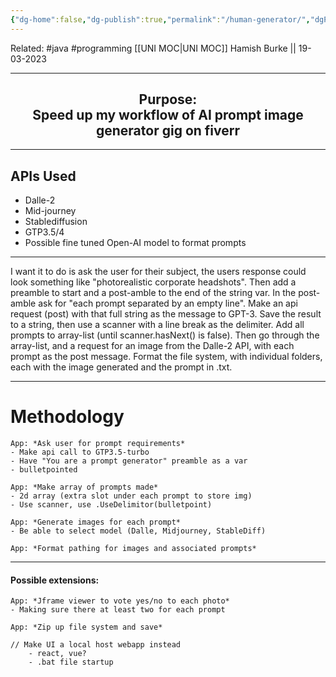 ```yaml
---
{"dg-home":false,"dg-publish":true,"permalink":"/human-generator/","dgPassFrontmatter":true}
---
```


Related: #java #programming 
[[UNI MOC\|UNI MOC]]
Hamish Burke || 19-03-2023
***


<h2 align="center">
<strong>Purpose: <br>Speed up my workflow of AI prompt image generator gig on fiverr</strong>
</h2>


***


## APIs Used
- Dalle-2
- Mid-journey
- Stablediffusion
- GTP3.5/4
- Possible fine tuned Open-AI model to format prompts

***
I want it to do is ask the user for their subject, the users response could look something like "photorealistic corporate headshots". Then add a preamble to start and a post-amble to the end of the string var. In the post-amble ask for "each prompt separated by an empty line". Make an api request (post) with that full string as the message to GPT-3. Save the result to a string, then use a scanner with a line break as the delimiter. Add all prompts to array-list (until scanner.hasNext() is false). Then go through the array-list, and a request for an image from the Dalle-2 API, with each prompt as the post message. Format the file system, with individual folders, each with the image generated and the prompt in .txt.

***

# Methodology

```
App: *Ask user for prompt requirements* 
- Make api call to GTP3.5-turbo
- Have "You are a prompt generator" preamble as a var
- bulletpointed

App: *Make array of prompts made*
- 2d array (extra slot under each prompt to store img)
- Use scanner, use .UseDelimitor(bulletpoint)

App: *Generate images for each prompt*
- Be able to select model (Dalle, Midjourney, StableDiff) 

App: *Format pathing for images and associated prompts*
```


***

#### Possible extensions:

```
App: *Jframe viewer to vote yes/no to each photo*
- Making sure there at least two for each prompt

App: *Zip up file system and save*
```

```
// Make UI a local host webapp instead
	- react, vue?
	- .bat file startup
```
